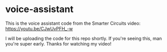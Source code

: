# voice-assistant
This is the voice assistant code from the Smarter Circuits video: https://youtu.be/CJwUvPFH_-w

I will be uploading the code for this repo shortly. If you're seeing this, man you're super early. Thanks for watching my video!
